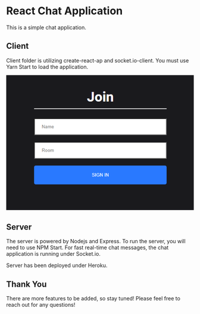 # React Chat Application

This is a simple chat application.


## Client

Client folder is utilizing create-react-ap and socket.io-client. You must use Yarn Start to load the application.

![React Chat Application Join Page](./client/image/join.png)

## Server

The server is powered by Nodejs and Express. To run the server, you will need to use NPM Start. For fast real-time chat messages, the chat application is running under Socket.io. 

Server has been deployed under Heroku. 

## Thank You

There are more features to be added, so stay tuned! Please feel free to reach out for any questions!
